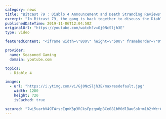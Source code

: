 ```yaml
---
category: news
title: "Bitcast 79 : Diablo 4 Announcement and Death Stranding Reviews"
excerpt: "In Bitcast 79, the gang is back together to discuss the Diablo 4 and Overwatch 2 announcements from Blizzcon, Death Stranding reviews, Luigi's Mansion 3, and ..."
publishedDateTime: 2019-11-06T12:04:50Z
originalUrl: "https://youtube.com/watch?v=Gj0NcSljh3E"
type: video

featuredContent: "<iframe width=\"800\" height=\"500\" frameborder=\"0\" src=\"https://www.youtube.com/embed/Gj0NcSljh3E\" allow=\"accelerometer; autoplay; encrypted-media; gyroscope; picture-in-picture\" allowfullscreen></iframe>"

provider:
  name: Seasoned Gaming
  domain: youtube.com

topics:
  - Diablo 4

images:
  - url: "https://i.ytimg.com/vi/Gj0NcSljh3E/maxresdefault.jpg"
    width: 1280
    height: 720
    isCached: true

secured: "7wi5uarbV49TWrscIqmK3p3RCksFpzqo6pBCe081bM0dlBauSok+m1b2+Wc+CYQIvsc8arZCuqXLMcl4RT/XuE1C86tr/RHG0/dGTPiJbjuYV6l0llBbk7Sfl72SfPeFBVm7GHdQO51o0J4QUCGuNte/ekgLXR9aBz1rGV2ga6VBYMJsdUaDMR+Fg1BaVIquOA0/AfD1FdY9hAxdpw7RKVdIqAztVJMbJF7C27wgiN3b7RlFy9s/f44z5UEzjM3Nr39fO9yDFl54/ARvp9Tji7t13jXkfgGwUNaZ0P6Yy5FjkBEw0BIzoeKHpkjNy9WH2V38OTICk4kkD+3HrmAWNc2ts3MJhzMk2RWV4ZMlsw59QPvEXKh6D/f2To2rOm/zh1ZfPLAfuC68hqnPT7W1QWgSm9XA/SDqvB0ijnq2IRk=;Jgbke9gf7aQgQgwRoHY0Uw=="
---
```


